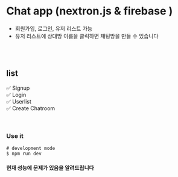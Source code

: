 # Chat app (nextron.js & firebase )

- 회원가입, 로그인, 유저 리스트 가능
- 유저 리스트에 상대방 이름을 클릭하면 채팅방을 만들 수 있습니다

<br>
<br>

## list

✅ Signup <br>
✅ Login <br>
✅ Userlist <br>
✅ Create Chatroom <br>

<br>

### Use it

```
# development mode
$ npm run dev
```

#### 현재 성능에 문제가 있음을 알려드립니다
